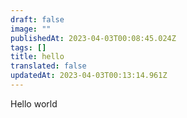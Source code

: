 ```yaml
---
draft: false
image: ""
publishedAt: 2023-04-03T00:08:45.024Z
tags: []
title: hello
translated: false
updatedAt: 2023-04-03T00:13:14.961Z
---
```


Hello world
